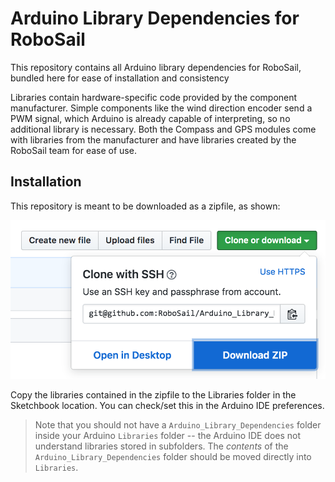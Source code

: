 Arduino Library Dependencies for RoboSail
=========================================

This repository contains all Arduino library dependencies for RoboSail, bundled here for ease of installation and consistency

Libraries contain hardware-specific code provided by the component manufacturer. Simple components like the wind direction encoder send a PWM signal, which Arduino is already capable of interpreting, so no additional library is necessary. Both the Compass and GPS modules come with libraries from the manufacturer and have libraries created by the RoboSail team for ease of use.


Installation
------------

This repository is meant to be downloaded as a zipfile, as shown:

![The 'Download Zip' UI element in GitHub UI](howto_download_zip.png)

Copy the libraries contained in the zipfile to the Libraries folder in the Sketchbook location. You can check/set this in the Arduino IDE preferences.

> Note that you should not have a `Arduino_Library_Dependencies` folder inside your Arduino `Libraries` folder -- the Arduino IDE does not understand libraries stored in subfolders.  The _contents_ of the `Arduino_Library_Dependencies` folder should be moved directly into `Libraries`.

